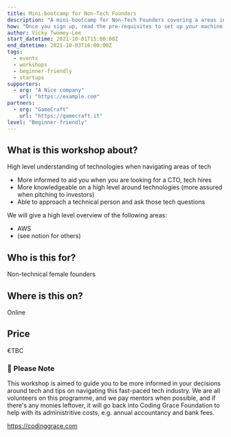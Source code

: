 ```yaml
---
title: Mini-bootcamp for Non-Tech Founders
description: "A mini-bootcamp for Non-Tech Founders covering a areas in tech while navigating the space"
how: "Once you sign up, read the pre-requisites to set up your machine, any questions, email contact@codinggrace.com. In the meantime, you will receive a link and details on videos to view before the workshop, and how to join the session and we will make sure everyone is setup before we proceed with the workshop. And ask questions at any time during the workshop, we have mentors on hand to help you."
author: Vicky Twomey-Lee
start_datetime: 2021-10-01T15:00:00Z
end_datetime: 2021-10-03T16:00:00Z
tags:
  - events
  - workshops
  - beginner-friendly
  - startups
supporters:
  - org: "A Nice company"
    url: "https://example.com"
partners:
  - org: "GameCraft"
    url: "https://gamecraft.it"
level: "Beginner-friendly"
---
```


## What is this workshop about?
High level understanding of technologies when navigating areas of tech

* More informed to aid you when you are looking for a CTO, tech hires
* More knowledgeable on a high level around technologies (more assured when pitching to investors)
* Able to approach a technical person and ask those tech questions 

We will give a high level overview of the following areas:

* AWS
*  (see notion for others)

## Who is this for?
Non-technical female founders

## Where is this on?
Online

## Price
€TBC

### 📍 Please Note

This workshop is aimed to guide you to be more informed in your decisions around tech and tips on navigating this fast-paced tech industry. We are all volunteers on this programme, and we pay mentors when possible, and if there's any monies leftover, it will go back into Coding Grace Foundation to help with its administritive costs, e.g. annual accountancy and bank fees.

https://codinggrace.com
